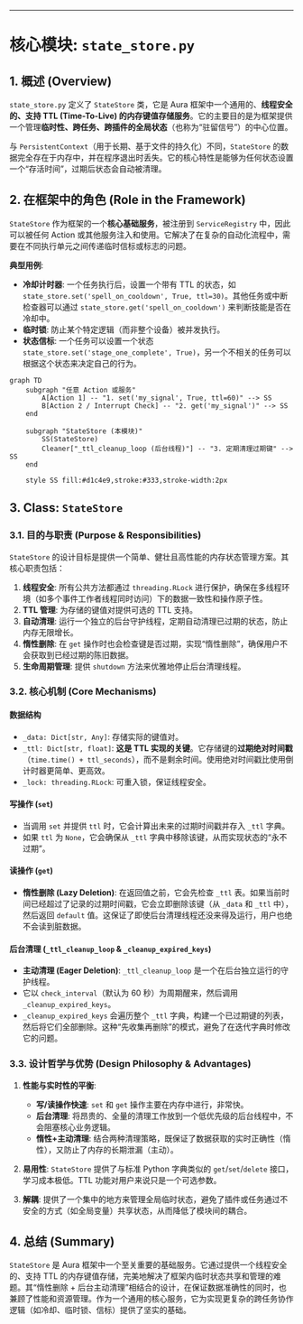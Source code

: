 
---

# **核心模块: `state_store.py`**

## **1. 概述 (Overview)**

`state_store.py` 定义了 `StateStore` 类，它是 Aura 框架中一个通用的、**线程安全的、支持 TTL (Time-To-Live) 的内存键值存储服务**。它的主要目的是为框架提供一个管理**临时性、跨任务、跨插件的全局状态**（也称为“驻留信号”）的中心位置。

与 `PersistentContext`（用于长期、基于文件的持久化）不同，`StateStore` 的数据完全存在于内存中，并在程序退出时丢失。它的核心特性是能够为任何状态设置一个“存活时间”，过期后状态会自动被清理。

## **2. 在框架中的角色 (Role in the Framework)**

`StateStore` 作为框架的一个**核心基础服务**，被注册到 `ServiceRegistry` 中，因此可以被任何 Action 或其他服务注入和使用。它解决了在复杂的自动化流程中，需要在不同执行单元之间传递临时信标或标志的问题。

**典型用例**:
*   **冷却计时器**: 一个任务执行后，设置一个带有 TTL 的状态，如 `state_store.set('spell_on_cooldown', True, ttl=30)`。其他任务或中断检查器可以通过 `state_store.get('spell_on_cooldown')` 来判断技能是否在冷却中。
*   **临时锁**: 防止某个特定逻辑（而非整个设备）被并发执行。
*   **状态信标**: 一个任务可以设置一个状态 `state_store.set('stage_one_complete', True)`，另一个不相关的任务可以根据这个状态来决定自己的行为。

```mermaid
graph TD
    subgraph "任意 Action 或服务"
        A[Action 1] -- "1. set('my_signal', True, ttl=60)" --> SS
        B[Action 2 / Interrupt Check] -- "2. get('my_signal')" --> SS
    end

    subgraph "StateStore (本模块)"
        SS(StateStore)
        Cleaner["_ttl_cleanup_loop (后台线程)"] -- "3. 定期清理过期键" --> SS
    end

    style SS fill:#d1c4e9,stroke:#333,stroke-width:2px
```

## **3. Class: `StateStore`**

### **3.1. 目的与职责 (Purpose & Responsibilities)**

`StateStore` 的设计目标是提供一个简单、健壮且高性能的内存状态管理方案。其核心职责包括：

1.  **线程安全**: 所有公共方法都通过 `threading.RLock` 进行保护，确保在多线程环境（如多个事件工作者线程同时访问）下的数据一致性和操作原子性。
2.  **TTL 管理**: 为存储的键值对提供可选的 TTL 支持。
3.  **自动清理**: 运行一个独立的后台守护线程，定期自动清理已过期的状态，防止内存无限增长。
4.  **惰性删除**: 在 `get` 操作时也会检查键是否过期，实现“惰性删除”，确保用户不会获取到已经过期的陈旧数据。
5.  **生命周期管理**: 提供 `shutdown` 方法来优雅地停止后台清理线程。

### **3.2. 核心机制 (Core Mechanisms)**

#### **数据结构**
*   `_data: Dict[str, Any]`: 存储实际的键值对。
*   `_ttl: Dict[str, float]`: **这是 TTL 实现的关键**。它存储键的**过期绝对时间戳**（`time.time() + ttl_seconds`），而不是剩余时间。使用绝对时间戳比使用倒计时器更简单、更高效。
*   `_lock: threading.RLock`: 可重入锁，保证线程安全。

#### **写操作 (`set`)**
*   当调用 `set` 并提供 `ttl` 时，它会计算出未来的过期时间戳并存入 `_ttl` 字典。
*   如果 `ttl` 为 `None`，它会确保从 `_ttl` 字典中移除该键，从而实现状态的“永不过期”。

#### **读操作 (`get`)**
*   **惰性删除 (Lazy Deletion)**: 在返回值之前，它会先检查 `_ttl` 表。如果当前时间已经超过了记录的过期时间戳，它会立即删除该键（从 `_data` 和 `_ttl` 中），然后返回 `default` 值。这保证了即使后台清理线程还没来得及运行，用户也绝不会读到脏数据。

#### **后台清理 (`_ttl_cleanup_loop` & `_cleanup_expired_keys`)**
*   **主动清理 (Eager Deletion)**: `_ttl_cleanup_loop` 是一个在后台独立运行的守护线程。
*   它以 `check_interval`（默认为 60 秒）为周期醒来，然后调用 `_cleanup_expired_keys`。
*   `_cleanup_expired_keys` 会遍历整个 `_ttl` 字典，构建一个已过期键的列表，然后将它们全部删除。这种“先收集再删除”的模式，避免了在迭代字典时修改它的问题。

### **3.3. 设计哲学与优势 (Design Philosophy & Advantages)**

1.  **性能与实时性的平衡**:
    *   **写/读操作快速**: `set` 和 `get` 操作主要在内存中进行，非常快。
    *   **后台清理**: 将昂贵的、全量的清理工作放到一个低优先级的后台线程中，不会阻塞核心业务逻辑。
    *   **惰性+主动清理**: 结合两种清理策略，既保证了数据获取的实时正确性（惰性），又防止了内存的长期泄漏（主动）。

2.  **易用性**: `StateStore` 提供了与标准 Python 字典类似的 `get`/`set`/`delete` 接口，学习成本极低。TTL 功能对用户来说只是一个可选参数。

3.  **解耦**: 提供了一个集中的地方来管理全局临时状态，避免了插件或任务通过不安全的方式（如全局变量）共享状态，从而降低了模块间的耦合。

## **4. 总结 (Summary)**

`StateStore` 是 Aura 框架中一个至关重要的基础服务。它通过提供一个线程安全的、支持 TTL 的内存键值存储，完美地解决了框架内临时状态共享和管理的难题。其“惰性删除 + 后台主动清理”相结合的设计，在保证数据准确性的同时，也兼顾了性能和资源管理。作为一个通用的核心服务，它为实现更复杂的跨任务协作逻辑（如冷却、临时锁、信标）提供了坚实的基础。

